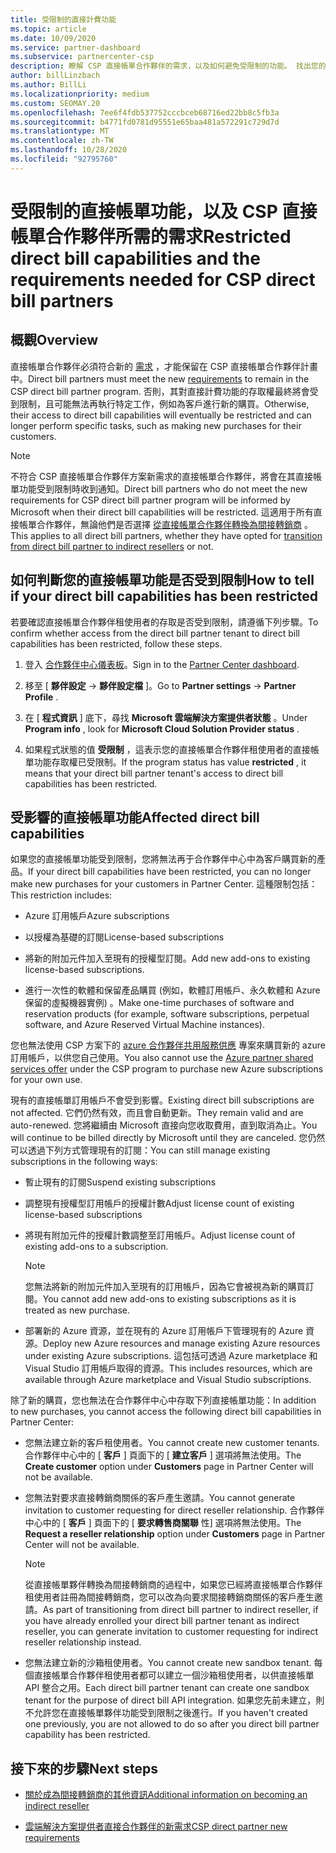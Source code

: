 ```yaml
---
title: 受限制的直接計費功能
ms.topic: article
ms.date: 10/09/2020
ms.service: partner-dashboard
ms.subservice: partnercenter-csp
description: 瞭解 CSP 直接帳單合作夥伴的需求，以及如何避免受限制的功能。 找出您的功能是否受到限制。
author: billLinzbach
ms.author: BillLi
ms.localizationpriority: medium
ms.custom: SEOMAY.20
ms.openlocfilehash: 7ee6f4fdb537752cccbceb68716ed22bb8c5fb3a
ms.sourcegitcommit: b4771fd0781d95551e65baa481a572291c729d7d
ms.translationtype: MT
ms.contentlocale: zh-TW
ms.lasthandoff: 10/28/2020
ms.locfileid: "92795760"
---
```

# <a name="restricted-direct-bill-capabilities-and-the-requirements-needed-for-csp-direct-bill-partners"></a><span data-ttu-id="6cffa-104">受限制的直接帳單功能，以及 CSP 直接帳單合作夥伴所需的需求</span><span class="sxs-lookup"><span data-stu-id="6cffa-104">Restricted direct bill capabilities and the requirements needed for CSP direct bill partners</span></span>  

## <a name="overview"></a><span data-ttu-id="6cffa-105">概觀</span><span class="sxs-lookup"><span data-stu-id="6cffa-105">Overview</span></span>

<span data-ttu-id="6cffa-106">直接帳單合作夥伴必須符合新的 [需求](direct-partner-new-requirements.md) ，才能保留在 CSP 直接帳單合作夥伴計畫中。</span><span class="sxs-lookup"><span data-stu-id="6cffa-106">Direct bill partners must meet the new [requirements](direct-partner-new-requirements.md) to remain in the CSP direct bill partner program.</span></span> <span data-ttu-id="6cffa-107">否則，其對直接計費功能的存取權最終將會受到限制，且可能無法再執行特定工作，例如為客戶進行新的購買。</span><span class="sxs-lookup"><span data-stu-id="6cffa-107">Otherwise, their access to direct bill capabilities will eventually be restricted and can longer perform specific tasks, such as making new purchases for their customers.</span></span>

> [!Note]
> <span data-ttu-id="6cffa-108">不符合 CSP 直接帳單合作夥伴方案新需求的直接帳單合作夥伴，將會在其直接帳單功能受到限制時收到通知。</span><span class="sxs-lookup"><span data-stu-id="6cffa-108">Direct bill partners who do not meet the new requirements for CSP direct bill partner program will be informed by Microsoft when their direct bill capabilities will be restricted.</span></span> <span data-ttu-id="6cffa-109">這適用于所有直接帳單合作夥伴，無論他們是否選擇 [從直接帳單合作夥伴轉換為間接轉銷商](transition-direct-to-indirect.md) 。</span><span class="sxs-lookup"><span data-stu-id="6cffa-109">This applies to all direct bill partners, whether they have opted for [transition from direct bill partner to indirect resellers](transition-direct-to-indirect.md) or not.</span></span>  

## <a name="how-to-tell-if-your-direct-bill-capabilities-has-been-restricted"></a><span data-ttu-id="6cffa-110">如何判斷您的直接帳單功能是否受到限制</span><span class="sxs-lookup"><span data-stu-id="6cffa-110">How to tell if your direct bill capabilities has been restricted</span></span>

<span data-ttu-id="6cffa-111">若要確認直接帳單合作夥伴租使用者的存取是否受到限制，請遵循下列步驟。</span><span class="sxs-lookup"><span data-stu-id="6cffa-111">To confirm whether access from the direct bill partner tenant to direct bill capabilities has been restricted, follow these steps.</span></span>

1. <span data-ttu-id="6cffa-112">登入 [合作夥伴中心儀表板](https://partner.microsoft.com/dashboard)。</span><span class="sxs-lookup"><span data-stu-id="6cffa-112">Sign in to the [Partner Center dashboard](https://partner.microsoft.com/dashboard).</span></span>

2. <span data-ttu-id="6cffa-113">移至 [ **夥伴設定**  ->  **夥伴設定檔** ]。</span><span class="sxs-lookup"><span data-stu-id="6cffa-113">Go to **Partner settings** -> **Partner Profile** .</span></span>

3. <span data-ttu-id="6cffa-114">在 [ **程式資訊** ] 底下，尋找 **Microsoft 雲端解決方案提供者狀態** 。</span><span class="sxs-lookup"><span data-stu-id="6cffa-114">Under **Program info** , look for **Microsoft Cloud Solution Provider status** .</span></span>

4. <span data-ttu-id="6cffa-115">如果程式狀態的值 **受限制** ，這表示您的直接帳單合作夥伴租使用者的直接帳單功能存取權已受限制。</span><span class="sxs-lookup"><span data-stu-id="6cffa-115">If the program status has value **restricted** , it means that your direct bill partner tenant's access to direct bill capabilities has been restricted.</span></span>

## <a name="affected-direct-bill-capabilities"></a><span data-ttu-id="6cffa-116">受影響的直接帳單功能</span><span class="sxs-lookup"><span data-stu-id="6cffa-116">Affected direct bill capabilities</span></span>

<span data-ttu-id="6cffa-117">如果您的直接帳單功能受到限制，您將無法再于合作夥伴中心中為客戶購買新的產品。</span><span class="sxs-lookup"><span data-stu-id="6cffa-117">If your direct bill capabilities have been restricted, you can no longer make new purchases for your customers in Partner Center.</span></span> <span data-ttu-id="6cffa-118">這種限制包括：</span><span class="sxs-lookup"><span data-stu-id="6cffa-118">This restriction includes:</span></span>

- <span data-ttu-id="6cffa-119">Azure 訂用帳戶</span><span class="sxs-lookup"><span data-stu-id="6cffa-119">Azure subscriptions</span></span>

- <span data-ttu-id="6cffa-120">以授權為基礎的訂閱</span><span class="sxs-lookup"><span data-stu-id="6cffa-120">License-based subscriptions</span></span>

- <span data-ttu-id="6cffa-121">將新的附加元件加入至現有的授權型訂閱。</span><span class="sxs-lookup"><span data-stu-id="6cffa-121">Add new add-ons to existing license-based subscriptions.</span></span>

- <span data-ttu-id="6cffa-122">進行一次性的軟體和保留產品購買 (例如，軟體訂用帳戶、永久軟體和 Azure 保留的虛擬機器實例) 。</span><span class="sxs-lookup"><span data-stu-id="6cffa-122">Make one-time purchases of software and reservation products (for example, software subscriptions, perpetual software, and Azure Reserved Virtual Machine instances).</span></span>

<span data-ttu-id="6cffa-123">您也無法使用 CSP 方案下的 [azure 合作夥伴共用服務供應](shared-services.md) 專案來購買新的 azure 訂用帳戶，以供您自己使用。</span><span class="sxs-lookup"><span data-stu-id="6cffa-123">You also cannot use the [Azure partner shared services offer](shared-services.md) under the CSP program to purchase new Azure subscriptions for your own use.</span></span>

<span data-ttu-id="6cffa-124">現有的直接帳單訂用帳戶不會受到影響。</span><span class="sxs-lookup"><span data-stu-id="6cffa-124">Existing direct bill subscriptions are not affected.</span></span> <span data-ttu-id="6cffa-125">它們仍然有效，而且會自動更新。</span><span class="sxs-lookup"><span data-stu-id="6cffa-125">They remain valid and are auto-renewed.</span></span> <span data-ttu-id="6cffa-126">您將繼續由 Microsoft 直接向您收取費用，直到取消為止。</span><span class="sxs-lookup"><span data-stu-id="6cffa-126">You will continue to be billed directly by Microsoft until they are canceled.</span></span> <span data-ttu-id="6cffa-127">您仍然可以透過下列方式管理現有的訂閱：</span><span class="sxs-lookup"><span data-stu-id="6cffa-127">You can still manage existing subscriptions in the following ways:</span></span>

- <span data-ttu-id="6cffa-128">暫止現有的訂閱</span><span class="sxs-lookup"><span data-stu-id="6cffa-128">Suspend existing subscriptions</span></span>

- <span data-ttu-id="6cffa-129">調整現有授權型訂用帳戶的授權計數</span><span class="sxs-lookup"><span data-stu-id="6cffa-129">Adjust license count of existing license-based subscriptions</span></span>

- <span data-ttu-id="6cffa-130">將現有附加元件的授權計數調整至訂用帳戶。</span><span class="sxs-lookup"><span data-stu-id="6cffa-130">Adjust license count of existing add-ons to a subscription.</span></span> 
 
    >[!Note] 
    ><span data-ttu-id="6cffa-131">您無法將新的附加元件加入至現有的訂用帳戶，因為它會被視為新的購買訂閱。</span><span class="sxs-lookup"><span data-stu-id="6cffa-131">You cannot add new add-ons to existing subscriptions as it is treated as new purchase.</span></span>

- <span data-ttu-id="6cffa-132">部署新的 Azure 資源，並在現有的 Azure 訂用帳戶下管理現有的 Azure 資源。</span><span class="sxs-lookup"><span data-stu-id="6cffa-132">Deploy new Azure resources and manage existing Azure resources under existing Azure subscriptions.</span></span> <span data-ttu-id="6cffa-133">這包括可透過 Azure marketplace 和 Visual Studio 訂用帳戶取得的資源。</span><span class="sxs-lookup"><span data-stu-id="6cffa-133">This includes resources, which are available through Azure marketplace and Visual Studio subscriptions.</span></span>

<span data-ttu-id="6cffa-134">除了新的購買，您也無法在合作夥伴中心中存取下列直接帳單功能：</span><span class="sxs-lookup"><span data-stu-id="6cffa-134">In addition to new purchases, you cannot access the following direct bill capabilities in Partner Center:</span></span>

- <span data-ttu-id="6cffa-135">您無法建立新的客戶租使用者。</span><span class="sxs-lookup"><span data-stu-id="6cffa-135">You cannot create new customer tenants.</span></span> <span data-ttu-id="6cffa-136">合作夥伴中心中的 [ **客戶** ] 頁面下的 [ **建立客戶** ] 選項將無法使用。</span><span class="sxs-lookup"><span data-stu-id="6cffa-136">The **Create customer** option under **Customers** page in Partner Center will not be available.</span></span>

- <span data-ttu-id="6cffa-137">您無法對要求直接轉銷商關係的客戶產生邀請。</span><span class="sxs-lookup"><span data-stu-id="6cffa-137">You cannot generate invitation to customer requesting for direct reseller relationship.</span></span> <span data-ttu-id="6cffa-138">合作夥伴中心中的 [ **客戶** ] 頁面下的 [ **要求轉售商關聯** 性] 選項將無法使用。</span><span class="sxs-lookup"><span data-stu-id="6cffa-138">The **Request a reseller relationship** option under **Customers** page in Partner Center will not be available.</span></span>

    >[!NOTE]
    ><span data-ttu-id="6cffa-139">從直接帳單夥伴轉換為間接轉銷商的過程中，如果您已經將直接帳單合作夥伴租使用者註冊為間接轉銷商，您可以改為向要求間接轉銷商關係的客戶產生邀請。</span><span class="sxs-lookup"><span data-stu-id="6cffa-139">As part of transitioning from direct bill partner to indirect reseller, if you have already enrolled your direct bill partner tenant as indirect reseller, you can generate invitation to customer requesting for indirect reseller relationship instead.</span></span>

- <span data-ttu-id="6cffa-140">您無法建立新的沙箱租使用者。</span><span class="sxs-lookup"><span data-stu-id="6cffa-140">You cannot create new sandbox tenant.</span></span> <span data-ttu-id="6cffa-141">每個直接帳單合作夥伴租使用者都可以建立一個沙箱租使用者，以供直接帳單 API 整合之用。</span><span class="sxs-lookup"><span data-stu-id="6cffa-141">Each direct bill partner tenant can create one sandbox tenant for the purpose of direct bill API integration.</span></span> <span data-ttu-id="6cffa-142">如果您先前未建立，則不允許您在直接帳單夥伴功能受到限制之後進行。</span><span class="sxs-lookup"><span data-stu-id="6cffa-142">If you haven't created one previously, you are not allowed to do so after you direct bill partner capability has been restricted.</span></span>  

## <a name="next-steps"></a><span data-ttu-id="6cffa-143">接下來的步驟</span><span class="sxs-lookup"><span data-stu-id="6cffa-143">Next steps</span></span>

- [<span data-ttu-id="6cffa-144">關於成為間接轉銷商的其他資訊</span><span class="sxs-lookup"><span data-stu-id="6cffa-144">Additional information on becoming an indirect reseller</span></span>](https://assetsprod.microsoft.com/csp-directbill-to-indirect-transition.pdf)

- [<span data-ttu-id="6cffa-145">雲端解決方案提供者直接合作夥伴的新需求</span><span class="sxs-lookup"><span data-stu-id="6cffa-145">CSP direct partner new requirements</span></span>](direct-partner-new-requirements.md)